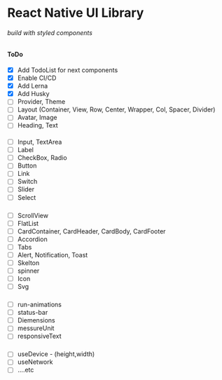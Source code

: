 # React Native UI Library
###### build with styled components

#### ToDo

 - [x] Add TodoList for next components
 - [x] Enable CI/CD
 - [x] Add Lerna
 - [x] Add Husky
 - [ ] Provider, Theme
 - [ ] Layout (Container, View, Row, Center, Wrapper, Col, Spacer, Divider)
 - [ ] Avatar, Image
 - [ ] Heading, Text
 #### 
- [ ] Input, TextArea
- [ ] Label
- [ ] CheckBox, Radio
- [ ] Button
- [ ] Link
- [ ] Switch
- [ ] Slider
- [ ] Select

### 
- [ ] ScrollView
- [ ] FlatList
- [ ] CardContainer, CardHeader, CardBody, CardFooter
- [ ] Accordion
- [ ] Tabs
- [ ] Alert, Notification, Toast
- [ ] Skelton
- [ ] spinner
- [ ] Icon
- [ ] Svg

### 
- [ ] run-animations
- [ ] status-bar
- [ ] Diemensions
- [ ] messureUnit
- [ ] responsiveText

### 
- [ ] useDevice - (height,width)
- [ ] useNetwork
- [ ] ....etc
